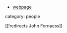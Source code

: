 

* [webpage](http://www.math.lsa.umich.edu/~fornaess/)


category: people


[[!redirects John Fornaess]]

